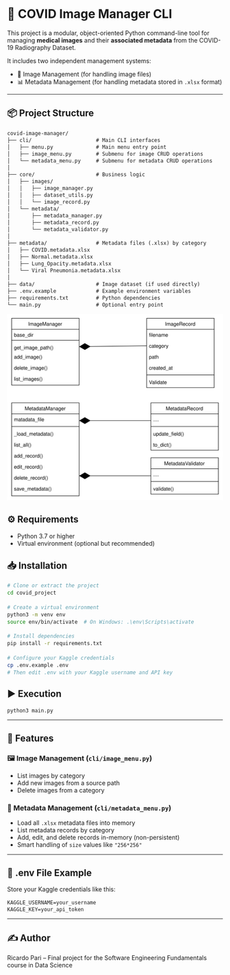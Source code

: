 # 🦠 COVID Image Manager CLI

This project is a modular, object-oriented Python command-line tool for managing **medical images** and their **associated metadata** from the COVID-19 Radiography Dataset.

It includes two independent management systems:
- 📁 Image Management (for handling image files)
- 📊 Metadata Management (for handling metadata stored in `.xlsx` format)

---

## 📦 Project Structure

```
covid-image-manager/
├── cli/                     # Main CLI interfaces
│   ├── menu.py              # Main menu entry point
│   ├── image_menu.py        # Submenu for image CRUD operations
│   └── metadata_menu.py     # Submenu for metadata CRUD operations
│
├── core/                    # Business logic
│   ├── images/
│   │   ├── image_manager.py
│   │   ├── dataset_utils.py
│   │   └── image_record.py
│   └── metadata/
│       ├── metadata_manager.py
│       ├── metadata_record.py
│       └── metadata_validator.py
│
├── metadata/                # Metadata files (.xlsx) by category
│   ├── COVID.metadata.xlsx
│   ├── Normal.metadata.xlsx
│   ├── Lung_Opacity.metadata.xlsx
│   └── Viral Pneumonia.metadata.xlsx
│
├── data/                    # Image dataset (if used directly)
├── .env.example             # Example environment variables
├── requirements.txt         # Python dependencies
└── main.py                  # Optional entry point
```

![UML Class Diagram](images/POO.svg)

## ⚙️ Requirements

- Python 3.7 or higher
- Virtual environment (optional but recommended)

## 📥 Installation

```bash
# Clone or extract the project
cd covid_project

# Create a virtual environment
python3 -m venv env
source env/bin/activate  # On Windows: .\env\Scripts\activate

# Install dependencies
pip install -r requirements.txt

# Configure your Kaggle credentials
cp .env.example .env
# Then edit .env with your Kaggle username and API key
```

## ▶️ Execution

```bash
python3 main.py
```

---

## 🚀 Features

### 🖼 Image Management (`cli/image_menu.py`)
- List images by category
- Add new images from a source path
- Delete images from a category

### 📑 Metadata Management (`cli/metadata_menu.py`)
- Load all `.xlsx` metadata files into memory
- List metadata records by category
- Add, edit, and delete records in-memory (non-persistent)
- Smart handling of `size` values like `"256*256"`

---
## 🧪 .env File Example

Store your Kaggle credentials like this:

```
KAGGLE_USERNAME=your_username
KAGGLE_KEY=your_api_token
```

---

## ✍️ Author

Ricardo Pari – Final project for the Software Engineering Fundamentals course in Data Science
